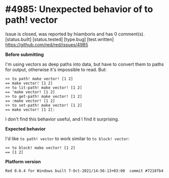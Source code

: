 
#4985: Unexpected behavior of to path! vector
================================================================================
Issue is closed, was reported by hiiamboris and has 0 comment(s).
[status.built] [status.tested] [type.bug] [test.written]
<https://github.com/red/red/issues/4985>

**Before submitting**

I'm using vectors as deep paths into data, but have to convert them to paths for output, otherwise it's impossible to read. But:

```
>> to path! make vector! [1 2]
== make vector! [1 2]
>> to lit-path! make vector! [1 2]
== 'make vector! [1 2]
>> to get-path! make vector! [1 2]
== :make vector! [1 2]
>> to set-path! make vector! [1 2]
== make vector! [1 2]:
```
I don't find this behavior useful, and I find it surprising.

**Expected behavior**

I'd like `to path! vector` to work similar to `to block! vector`:
```
>> to block! make vector! [1 2]
== [1 2]
```

**Platform version**
```
Red 0.6.4 for Windows built 7-Oct-2021/14:56:13+03:00  commit #7218fb4
```



